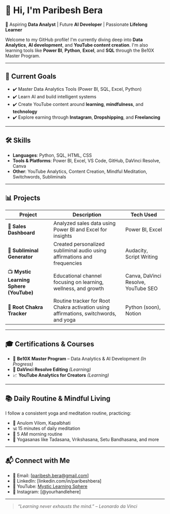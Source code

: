 # 👋 Hi, I'm Paribesh Bera

🌟 Aspiring **Data Analyst** | Future **AI Developer** | Passionate **Lifelong Learner**

Welcome to my GitHub profile! I'm currently diving deep into **Data Analytics**, **AI development**, and **YouTube content creation**. I'm also learning tools like **Power BI**, **Python**, **Excel**, and **SQL** through the Be10X Master Program.

---

## 🚀 Current Goals

- ✔️ Master Data Analytics Tools (Power BI, SQL, Excel, Python)
- ✔️ Learn AI and build intelligent systems
- ✔️ Create YouTube content around **learning**, **mindfulness**, and **technology**
- ✔️ Explore earning through **Instagram**, **Dropshipping**, and **Freelancing**

---

## 🛠️ Skills

- **Languages**: Python, SQL, HTML, CSS
- **Tools & Platforms**: Power BI, Excel, VS Code, GitHub, DaVinci Resolve, Canva
- **Other**: YouTube Analytics, Content Creation, Mindful Meditation, Switchwords, Subliminals

---

## 📊 Projects

| Project | Description | Tech Used |
|--------|-------------|-----------|
| 🔢 **Sales Dashboard** | Analyzed sales data using Power BI and Excel for insights | Power BI, Excel |
| 🧠 **Subliminal Generator** | Created personalized subliminal audio using affirmations and frequencies | Audacity, Script Writing |
| 📺 **Mystic Learning Sphere (YouTube)** | Educational channel focusing on learning, wellness, and growth | Canva, DaVinci Resolve, YouTube SEO |
| 🧮 **Root Chakra Tracker** | Routine tracker for Root Chakra activation using affirmations, switchwords, and yoga | Python (soon), Notion |

---

## 🎓 Certifications & Courses

- 📘 **Be10X Master Program** – Data Analytics & AI Development *(In Progress)*
- 🎥 **DaVinci Resolve Editing** *(Learning)*
- 📈 **YouTube Analytics for Creators** *(Learning)*

---

## 📚 Daily Routine & Mindful Living

I follow a consistent yoga and meditation routine, practicing:
- 🧘 Anulom Vilom, Kapalbhati
- 🕉️ 15 minutes of daily meditation
- 🌅 5 AM morning routine
- 🌳 Yogasanas like Tadasana, Vrikshasana, Setu Bandhasana, and more

---

## 📬 Connect with Me

- 📧 Email: [paribesh.bera@gmail.com]
- 🔗 LinkedIn: [linkedin.com/in/paribeshbera]
- 🎥 YouTube: [Mystic Learning Sphere](https://www.youtube.com/@mysticlearningsphere)
- 🧠 Instagram: [@yourhandlehere]

---

> *“Learning never exhausts the mind.” – Leonardo da Vinci*

